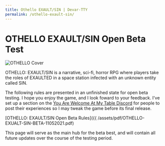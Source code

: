```yaml
--- 
title: Othello EXAULT/SIN | Devar-TTY
permalink: /othello-exault-sin/ 
---
```

# OTHELLO EXAULT/SIN Open Beta Test

<img src="/asset/images/OTHELLO-EXAULT-SIN-Beta/cover-square.jpg" alt="OTHELLO Cover"/>

OTHELLO: EXAULT/SIN is a narrative, sci-fi, horror RPG where players take the roles of EXAULTED in a space station infected with an unknown entity called SIN.

The following rules are presented in an unfinished state for open beta testing. I hope you enjoy the game, and I look foward to your feedback. I've set up a section on the [You Are Welcome At My Table Discord](https://discord.gg/PRjtw9B) for people to post their experiences so I may tweak the game before its final release.

[OTHELLO: EXAULT/SIN Open Beta Rules]({{ /assets/pdf/OTHELLO-EXUALT-SIN-BETA-11052021.pdf)

This page will serve as the main hub for the beta best, and will contain all future updates over the course of the testing period.